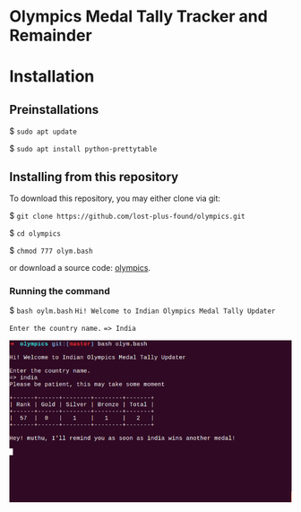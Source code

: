 # Olympics Medal Tally Tracker and Remainder

# Installation

## Preinstallations

$ `sudo apt update`

$ `sudo apt install python-prettytable`

## Installing from this repository

To download this repository, you may either clone via git:

$ `git clone https://github.com/lost-plus-found/olympics.git`

$ `cd olympics`

$ `chmod 777 olym.bash`

or download a source code: [olympics](https://github.com/lost-plus-found/olympics/archive/master.zip).

### Running the command

$ `bash oylm.bash`
`Hi! Welcome to Indian Olympics Medal Tally Updater`

`Enter the country name.`
`=> India`

![Screenshot](./assets/tally.png "Screenshot 1")


